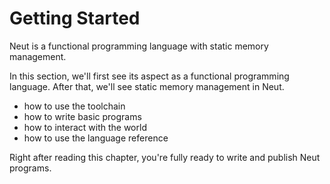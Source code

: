 # Getting Started

Neut is a functional programming language with static memory management.

In this section, we'll first see its aspect as a functional programming language. After that, we'll see static memory management in Neut.

- how to use the toolchain
- how to write basic programs
- how to interact with the world
- how to use the language reference

Right after reading this chapter, you're fully ready to write and publish Neut programs.
